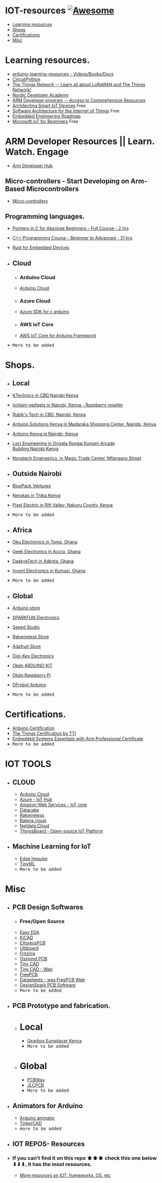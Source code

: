 # IOT-resources [![Awesome](https://cdn.rawgit.com/sindresorhus/awesome/d7305f38d29fed78fa85652e3a63e154dd8e8829/media/badge.svg)](https://github.com/sindresorhus/awesome)

- [Learning resources](#global)
- [Shops](#shops)
- [Certifications](#certifications)
- [Misc](#misc)


# Learning resources.
 - [arduino-learning-resources - Videos/Books/Docs](https://github.com/augnairobi/arduino-learning-resources)
 - [CircuitPython ](https://learn.adafruit.com/welcome-to-circuitpython)
 - [The Things Network -- Learn all about LoRaWAN and The Things Network! ](https://www.thethingsnetwork.org/docs/lorawan/)
 - [Nordic Developer Academy ](https://www.nordicsemi.com/Support/Nordic-Developer-Academy)
 - [ARM Developer program -- Access to Comprehensive Resources ](https://www.arm.com/resources/developer-program)
 - [Architecting Smart IoT Devices](https://www.coursera.org/learn/iot-architecture) Free
 - [Software Architecture for the Internet of Things](https://www.coursera.org/learn/iot-software-architecture) Free
 - [Embedded Engineering Roadmap ](https://github.com/m3y54m/Embedded-Engineering-Roadmap)
 - [Microsoft IoT for Beginners](https://microsoft.github.io/IoT-For-Beginners/#/) Free

# ARM Developer Resources || Learn. Watch. Engage
 - [Arm Developer Hub](https://www.arm.com/developer-hub)
   
## Micro-controllers - Start Developing on Arm-Based Microcontrollers
 - [Micro-controllers](https://www.arm.com/developer-hub/microcontrollers)

## Programming languages.
 - [Pointers in C for Absolute Beginners – Full Course - 2 hrs](https://youtu.be/MIL2BK02X8A)
 - [C++ Programming Course - Beginner to Advanced - 31 hrs](https://youtu.be/8jLOx1hD3_o)
 - [Rust for Embedded Devices](https://www.rust-lang.org/what/embedded)
 
- ## Cloud
  - ### Arduino Cloud
   - [Arduino Cloud ](https://docs.arduino.cc/arduino-cloud/guides/overview/)
  - ### Azure Cloud
   - [Azure SDK for c arduino ](https://github.com/Azure/azure-sdk-for-c-arduino)
  - ### AWS IoT Core
   - [AWS IoT Core for Arduino Framework ](https://docs.arduino.cc/tutorials/opta/getting-started-with-aws-iot-core/)
 - <kbd> More to be added </kbd>


 # Shops.
  - ## Local
   - [ KTechnics in CBD,Nairobi,Kenya](https://www.ktechnics.com/)
   - [Ivyliam-gadgets in Nairobi, Kenya - Raspberry reseller](https://shop.ivyliam.com/)
   - [Rubik's Tech in CBD, Nairobi, Kenya ](https://www.rubikstech.co.ke/)
   - [Arduino Solutions Kenya in Madaraka Shopping Center, Nairobi, Kenya](https://askelectronics.co.ke/)
   - [Arduino Kenya in Nairobi, Kenya](https://arduinokenya.co.ke/)
   - [Loci Engineering in Ongata Rongai,Kunjam Arcade Building,Nairobi,Kenya](https://lociengineering.co.ke/)
   - [Novatech Engineerics, in Magic Trade Center, Mfangano Street](https://novatech.co.ke/)
   - ## Outside Nairobi
   - [BluePack Ventures](https://bluepackventures.com/) 
   - [Nerokas in Thika,Kenya](https://store.nerokas.co.ke/)
   - [Pixel Electric in Rift Valley, Nakuru County, Kenya](https://www.pixelelectric.com/)
   - <kbd> More to be added </kbd>
   
 - ## Africa
  - [Oku Electronics in Tema, Ghana](https://www.okuelectronics.com/)
  - [Geek Electronics in Accra, Ghana](https://geekelectronics.io/)
  - [DaakyeTech in Adenta, Ghana](https://www.daakyetech.com/)
  - [Invent Electronics in Kumasi, Ghana](https://www.inventelectronics.com/)
  - <kbd> More to be added </kbd>
  
 - ## Global
  - [ Arduino store ](https://store.arduino.cc/)
  - [SPARKFUN Electronics](https://www.sparkfun.com/)
  - [Seeed Studio](https://www.seeedstudio.com/)
  - [Rakwireless Store](https://store.rakwireless.com/)
  - [Adafruit Store](https://www.adafruit.com/)
  - [Digi-Key Electronics](https://www.digikey.com/) 
  - [Okdo ARDUINO KIT](https://www.okdo.com/c/arduino-shop/arduino/)
  - [Okdo Raspberry Pi](https://www.okdo.com/c/pi-shop/)
  - [DFrobot Arduino](https://www.dfrobot.com/topic-277.html)
  - <kbd> More to be added </kbd>
  
  
# Certifications.
  - [Arduino Certification ](https://www.arduino.cc/education/certification)
  - [The Things Certification by TTI ](https://www.thethingsnetwork.org/achievements/)
  - [Embedded Systems Essentials with Arm Professional Certificate](https://www.arm.com/resources/education/online-courses/efficient-embedded-systems)
  - <kbd> More to be added </kbd>
  
# IOT TOOLS
 - ## CLOUD
   - [ Arduino Cloud](https://cloud.arduino.cc/)
   - [Azure - IoT Hub](https://azure.microsoft.com/en-au/products/iot-hub/ )
   - [Amazon Web Services - IoT core]( https://aws.amazon.com/iot-core/ )
   - [Datacake](https://datacake.co/)
   - [Rakwireless](https://www.rakwireless.com/en-us/products/wisdm)
   - [Balena cloud](https://www.balena.io/)
   - [Netdata Cloud ](https://www.netdata.cloud/)
   - [ThingsBoard - Open-source IoT Platform](https://thingsboard.io/)

 - ## Machine Learning for IoT
   - [Edge Impulse](https://www.edgeimpulse.com/)
   - [TinyML](https://www.tinyml.org/)
   - <kbd> More to be added </kbd>


# Misc
  - ## PCB Design Softwares
    - ### Free/Open Source
    - [Easy EDA ](https://easyeda.com/)
    - [KiCAD ](https://www.kicad.org/)
    - [EXpressPCB ](https://www.expresspcb.com/)
    - [Ultiboard ](https://www.ni.com/en-za/shop/software/products/ultiboard.html)
    - [Fritzing ](https://fritzing.org/)
    - [Osmond PCB ](https://www.osmondpcb.com/)
    - [Tiny CAD ](https://www.tinycad.net/) 
    - [Tiny CAD - Web ](https://www.tinycad.net/Online/Home)
    - [FreePCB ](http://www.freepcb.com/)
    - [Datasheets - was FreePCB Web  ](https://www.datasheets.com/en)
    - [DesignSpark PCB Software ](https://www.rs-online.com/designspark/pcb-software)
    - <kbd> More to be added </kbd>

  - ## PCB Prototype and fabrication.
    - # Local
      - [ Gearbox Europlacer Kenya](https://www.gearbox-europlacer.com/)
      -  <kbd>More to be added </kbd>
      
    - # Global
      - [ PCBWay ](https://www.pcbway.com/)
      - [JLCPCB](https://jlcpcb.com/)
      -  <kbd> More to be added </kbd>

  - ## Animators for Arduino
     - [Arduino animator](https://animator.wokwi.com/)
     - [TinkerCAD](https://www.tinkercad.com/circuits)
     - <kbd> more to be added </kbd>
     
  - ## IOT REPOS- Resources
  - ### If you can't find it on this repo ⬆⬆⬆ check this one below ⬇⬇⬇, It has the most resources.
     - [More resources on IOT, frameworks, OS, etc](https://github.com/phodal/awesome-iot?tab=readme-ov-file) 
     

